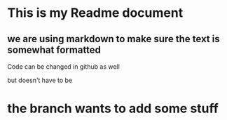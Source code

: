 # This is my Readme document
## we are using markdown to make sure the text is somewhat formatted

Code can be changed in github as well

but doesn't have to be

# the branch wants to add some stuff
